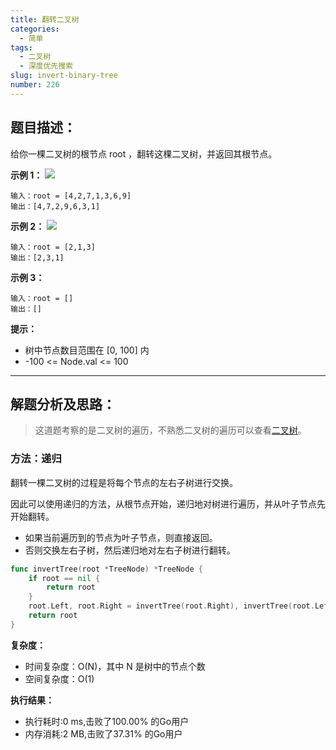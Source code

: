 ```yaml
---
title: 翻转二叉树
categories:
  - 简单
tags:
  - 二叉树
  - 深度优先搜索
slug: invert-binary-tree
number: 226
---
```


## 题目描述：

给你一棵二叉树的根节点 root ，翻转这棵二叉树，并返回其根节点。

**示例 1：**
![](/img/leetcode/226翻转二叉树/invert1-tree.jpg)
```
输入：root = [4,2,7,1,3,6,9]
输出：[4,7,2,9,6,3,1]
```

**示例 2：**
![](/img/leetcode/226翻转二叉树/invert2-tree.jpg)
```
输入：root = [2,1,3]
输出：[2,3,1]
```

**示例 3：**
```
输入：root = []
输出：[]
```


**提示：**
- 树中节点数目范围在 [0, 100] 内
- -100 <= Node.val <= 100

---
## 解题分析及思路：


> 这道题考察的是二叉树的遍历，不熟悉二叉树的遍历可以查看[二叉树](/bTree)。

### 方法：递归

翻转一棵二叉树的过程是将每个节点的左右子树进行交换。

因此可以使用递归的方法，从根节点开始，递归地对树进行遍历，并从叶子节点先开始翻转。

- 如果当前遍历到的节点为叶子节点，则直接返回。
- 否则交换左右子树，然后递归地对左右子树进行翻转。


```go
func invertTree(root *TreeNode) *TreeNode {
	if root == nil {
		return root
	}
	root.Left, root.Right = invertTree(root.Right), invertTree(root.Left)
	return root
}
```

**复杂度：**

- 时间复杂度：O(N)，其中 N 是树中的节点个数
- 空间复杂度：O(1)

**执行结果：**

- 执行耗时:0 ms,击败了100.00% 的Go用户
- 内存消耗:2 MB,击败了37.31% 的Go用户
